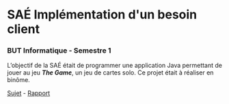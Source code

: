 # SAÉ Implémentation d'un besoin client
### BUT Informatique - Semestre 1

<p>L’objectif de la SAÉ était de programmer une application Java permettant de jouer au jeu <b><i>The Game</i></b>, un jeu de cartes solo. Ce projet était à réaliser en binôme.</p>
<p><a href="https://github.com/remi-choffat/S1-01/blob/main/Consignes_et_Rapport/SAE_1.1_TheGame_2023_2024.pdf">Sujet</a> - <a href="https://github.com/remi-choffat/S1-01/blob/main/Consignes_et_Rapport/Compte-rendu.pdf">Rapport</a></p>
